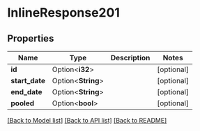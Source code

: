 # InlineResponse201

## Properties

Name | Type | Description | Notes
------------ | ------------- | ------------- | -------------
**id** | Option<**i32**> |  | [optional]
**start_date** | Option<**String**> |  | [optional]
**end_date** | Option<**String**> |  | [optional]
**pooled** | Option<**bool**> |  | [optional]

[[Back to Model list]](../README.md#documentation-for-models) [[Back to API list]](../README.md#documentation-for-api-endpoints) [[Back to README]](../README.md)


